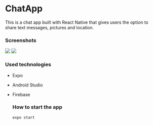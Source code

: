 # ChatApp

This is a chat app built with React Native that gives users the option to share text messages, pictures and location.

### Screenshots

![](https://snipboard.io/Pdj6vO.jpg)
![](https://snipboard.io/dcrkhS.jpg)

### Used technologies

* Expo
* Android Studio
* Firebase

  ### How to start the app
  
  ``` expo start ```
